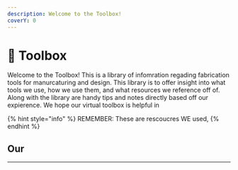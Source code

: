 ```yaml
---
description: Welcome to the Toolbox!
coverY: 0
---
```


# 🔧 Toolbox

Welcome to the Toolbox! This is a library of infomration regading fabrication tools for manurcaturing and design. This library is to offer insight into what tools we use, how we use them, and what resources we reference off of. Along with the library are handy tips and notes directly based off our expierence. We hope our virtual toolbox is helpful in&#x20;

{% hint style="info" %}
REMEMBER: These are rescoucres WE used,&#x20;
{% endhint %}







## Our&#x20;

****

